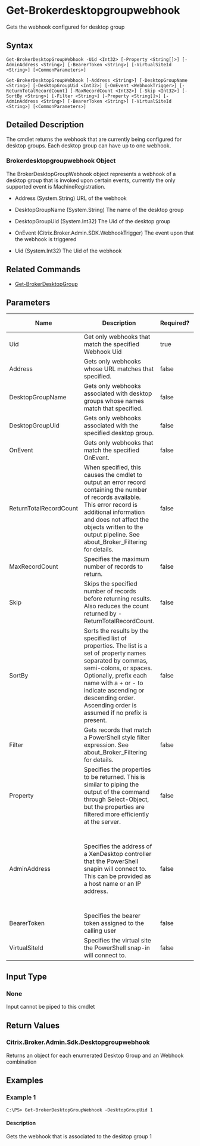 ﻿
# Get-Brokerdesktopgroupwebhook
Gets the webhook configured for desktop group
## Syntax
```
Get-BrokerDesktopGroupWebhook -Uid <Int32> [-Property <String[]>] [-AdminAddress <String>] [-BearerToken <String>] [-VirtualSiteId <String>] [<CommonParameters>]

Get-BrokerDesktopGroupWebhook [-Address <String>] [-DesktopGroupName <String>] [-DesktopGroupUid <Int32>] [-OnEvent <WebhookTrigger>] [-ReturnTotalRecordCount] [-MaxRecordCount <Int32>] [-Skip <Int32>] [-SortBy <String>] [-Filter <String>] [-Property <String[]>] [-AdminAddress <String>] [-BearerToken <String>] [-VirtualSiteId <String>] [<CommonParameters>]
```
## Detailed Description
The cmdlet returns the webhook that are currently being configured for desktop groups. Each desktop group can have up to one webhook.


### Brokerdesktopgroupwebhook Object
The BrokerDesktopGroupWebhook object represents a webhook of a desktop group that is invoked upon certain events, currently the only supported event is MachineRegistration.


  * Address (System.String) URL of the webhook

  * DesktopGroupName (System.String) The name of the desktop group

  * DesktopGroupUid (System.Int32) The Uid of the desktop group

  * OnEvent (Citrix.Broker.Admin.SDK.WebhookTrigger) The event upon that the webhook is triggered

  * Uid (System.Int32) The Uid of the webhook


## Related Commands

* [Get-BrokerDesktopGroup](./Get-BrokerDesktopGroup/)
## Parameters
| Name   | Description | Required? | Pipeline Input | Default Value |
| --- | --- | --- | --- | --- |
| Uid | Get only webhooks that match the specified Webhook Uid | true | false |  |
| Address | Gets only webhooks whose URL matches that specified. | false | false |  |
| DesktopGroupName | Gets only webhooks associated with desktop groups whose names match that specified. | false | false |  |
| DesktopGroupUid | Gets only webhooks associated with the specified desktop group. | false | false |  |
| OnEvent | Gets only webhooks that match the specified OnEvent. | false | false |  |
| ReturnTotalRecordCount | When specified, this causes the cmdlet to output an error record containing the number of records available. This error record is additional information and does not affect the objects written to the output pipeline. See about\_Broker\_Filtering for details. | false | false | False |
| MaxRecordCount | Specifies the maximum number of records to return. | false | false | 250 |
| Skip | Skips the specified number of records before returning results. Also reduces the count returned by -ReturnTotalRecordCount. | false | false | 0 |
| SortBy | Sorts the results by the specified list of properties. The list is a set of property names separated by commas, semi-colons, or spaces. Optionally, prefix each name with a + or - to indicate ascending or descending order. Ascending order is assumed if no prefix is present. | false | false | The default sort order is by name or unique identifier. |
| Filter | Gets records that match a PowerShell style filter expression. See about\_Broker\_Filtering for details. | false | false |  |
| Property | Specifies the properties to be returned. This is similar to piping the output of the command through Select-Object, but the properties are filtered more efficiently at the server. | false | false |  |
| AdminAddress | Specifies the address of a XenDesktop controller that the PowerShell snapin will connect to. This can be provided as a host name or an IP address. | false | false | Localhost. Once a value is provided by any cmdlet, this value will become the default. |
| BearerToken | Specifies the bearer token assigned to the calling user | false | false |  |
| VirtualSiteId | Specifies the virtual site the PowerShell snap-in will connect to. | false | false |  |

## Input Type

### None
Input cannot be piped to this cmdlet
## Return Values

### Citrix.Broker.Admin.Sdk.Desktopgroupwebhook
Returns an object for each enumerated Desktop Group and an Webhook combination
## Examples

### Example 1
```
C:\PS> Get-BrokerDesktopGroupWebhook -DesktopGroupUid 1
```
#### Description
Gets the webhook that is associated to the desktop group 1
